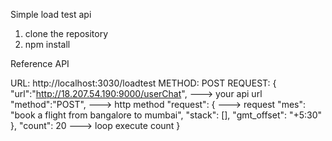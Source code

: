 Simple load test api

1. clone the repository
2. npm install

Reference API

URL: http://localhost:3030/loadtest
METHOD: POST
REQUEST: 
{
	"url":"http://18.207.54.190:9000/userChat",             ---> your api url
	"method":"POST",                                        ---> http method
	"request": {                                            ---> request
        "mes": "book a flight from bangalore to mumbai",
        "stack": [],
        "gmt_offset": "+5:30"
    },
    "count": 20                                             ---> loop execute count
}